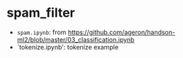 # spam_filter

* `spam.ipynb`: from https://github.com/ageron/handson-ml2/blob/master/03_classification.ipynb
* `tokenize.ipynb': tokenize example
